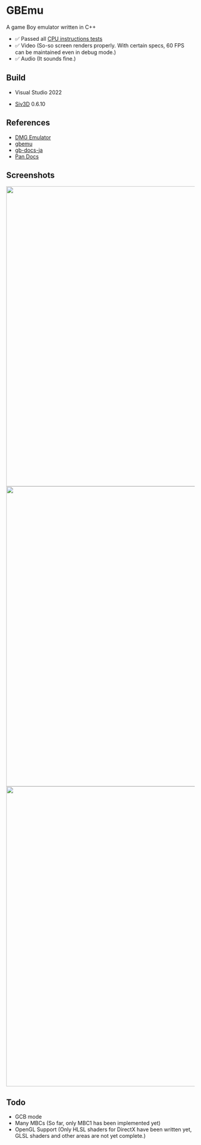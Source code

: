 # GBEmu
A game Boy emulator written in C++

- ✅ Passed all [CPU instructions tests](https://github.com/retrio/gb-test-roms/tree/master/cpu_instrs)
- ✅ Video (So-so screen renders properly. With certain specs, 60 FPS can be maintained even in debug mode.)
- ✅ Audio (It sounds fine.)

## Build

- Visual Studio 2022

- [Siv3D](https://github.com/Siv3D/OpenSiv3D) 0.6.10

## References
  
  * [DMG Emulator](https://github.com/voidproc/dmge)
  * [gbemu](https://github.com/jgilchrist/gbemu)
  * [gb-docs-ja](https://github.com/pokemium/gb-docs-ja)
  * [Pan Docs](http://bgb.bircd.org/pandocs.htm)

## Screenshots

<img src="https://github.com/sashi0034/GBEmu/assets/82739042/181d9a71-6b28-400a-9f02-283e020120c3" width="800">

<img src="https://github.com/sashi0034/GBEmu/assets/82739042/893cb732-bc2f-4b4b-8d08-63b4b827a135" width="800">

<img src="https://github.com/sashi0034/GBEmu/assets/82739042/2338a340-3469-48e6-9362-9d47105607bb" width="800">

## Todo

  * GCB mode
  * Many MBCs (So far, only MBC1 has been implemented yet)
  * OpenGL Support (Only HLSL shaders for DirectX have been written yet, GLSL shaders and other areas are not yet complete.)
